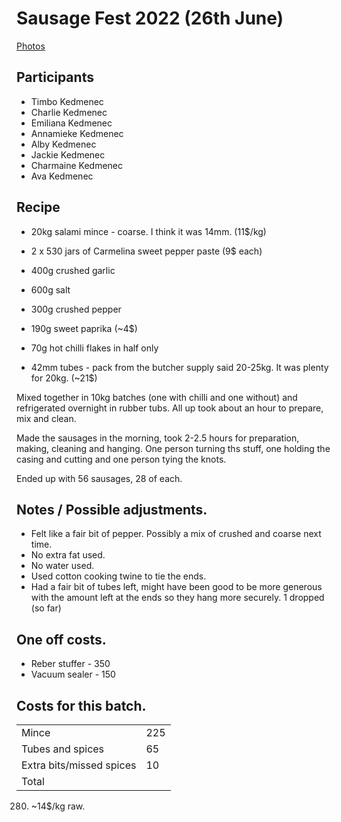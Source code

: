 # Sausage Fest 2022 (26th June)

[Photos](https://photos.app.goo.gl/er1ibk7vPQDHqpiJ9)



## Participants

* Timbo Kedmenec
* Charlie Kedmenec
* Emiliana Kedmenec
* Annamieke Kedmenec
* Alby Kedmenec
* Jackie Kedmenec
* Charmaine Kedmenec
* Ava Kedmenec

## Recipe

* 20kg salami mince - coarse.  I think it was 14mm.  (11$/kg)

* 2 x 530 jars of Carmelina sweet pepper paste (9$ each)
* 400g crushed garlic
* 600g salt
* 300g crushed pepper
* 190g sweet paprika (~4$)
* 70g hot chilli flakes in half only
* 42mm tubes - pack from the butcher supply said 20-25kg.  It was plenty for 20kg. (~21$)

Mixed together in 10kg batches (one with chilli and one without) and refrigerated overnight in rubber tubs.  All up took about an hour to prepare, mix and clean.

Made the sausages in the morning, took 2-2.5 hours for preparation, making, cleaning and hanging.  One person turning ths stuff, one holding the casing and cutting and one person tying the knots.

Ended up with 56 sausages, 28 of each.

## Notes / Possible adjustments.

* Felt like a fair bit of pepper.  Possibly a mix of crushed and coarse next time.
* No extra fat used.
* No water used.
* Used cotton cooking twine to tie the ends.
* Had a fair bit of tubes left, might have been good to be more generous with the amount left at the ends so they hang more securely.  1 dropped (so far)

## One off costs.
*  Reber stuffer - 350
*  Vacuum sealer - 150

## Costs for this batch.

|   |   |
|---|---|
| Mince  | 225  |
| Tubes and spices  |  65 |
| Extra bits/missed spices  | 10  |
| Total |

280.  ~14$/kg raw.

